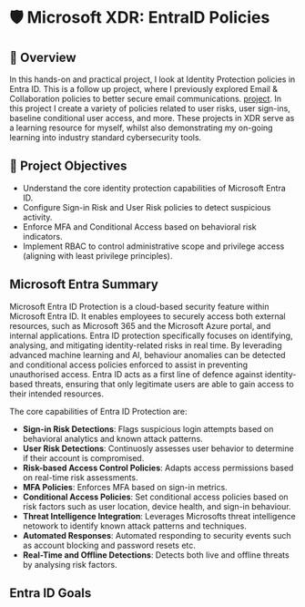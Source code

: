 # 🛡️ Microsoft XDR: EntraID Policies

## 📘 Overview
In this hands-on and practical project, I look at Identity Protection policies in Entra ID. This is a follow up project, where I previously explored Email & Collaboration policies to better secure email communications. [project](https://github.com/wilbcn/BlueTeam/blob/main/Endpoint-Protection/MicrosoftXDR/Email-Collaboration-Threat-Protection.md). In this project I create a variety of policies related to user risks, user sign-ins, baseline conditional user access, and more. These projects in XDR serve as a learning resource for myself, whilst also demonstrating my on-going learning into industry standard cybersecurity tools. 

## 🎯 Project Objectives
- Understand the core identity protection capabilities of Microsoft Entra ID.
- Configure Sign-in Risk and User Risk policies to detect suspicious activity.
- Enforce MFA and Conditional Access based on behavioral risk indicators.
- Implement RBAC to control administrative scope and privilege access (aligning with least privilege principles).

## Microsoft Entra Summary
Microsoft Entra ID Protection is a cloud-based security feature within Microsoft Entra ID. It enables employees to securely access both external resources, such as Microsoft 365 and the Microsoft Azure portal, and internal applications. Entra ID protection specifically focuses on identifying, analysing, and mitigating identity-related risks in real time. By leverading advanced machine learning and AI, behaviour anomalies can be detected and conditional access policies enforced to assist in preventing unauthorised access. Entra ID acts as a first line of defence against identity-based threats, ensuring that only legitimate users are able to gain access to their intended resources. 

The core capabilities of Entra ID Protection are:
- **Sign-in Risk Detections**: Flags suspicious login attempts based on behavioral analytics and known attack patterns.
- **User Risk Detections**: Continuosly assesses user behavior to determine if their account is compromised.
- **Risk-based Access Control Policies**: Adapts access permissions based on real-time risk assessments.
- **MFA Policies**: Enforces MFA based on sign-in metrics.
- **Conditional Access Policies**: Set conditional access policies based on risk factors such as user location, device health, and sign-in behaviour. 
- **Threat Intelligence Integration**: Leverages Microsofts threat intelligence netowork to identify known attack patterns and techniques.
- **Automated Responses**: Automated responding to security events such as account blocking and password resets etc.
- **Real-Time and Offline Detections**: Detects both live and offline threats by analysing risk factors.

## Entra ID Goals

